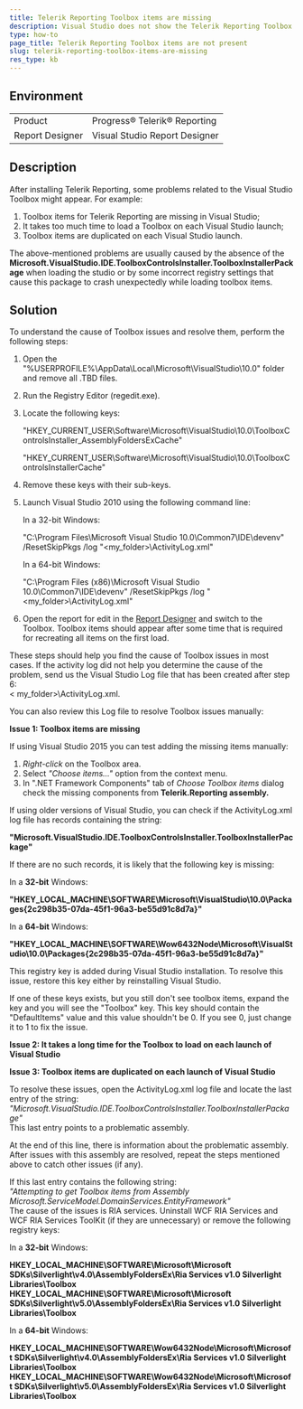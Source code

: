 ```yaml
---
title: Telerik Reporting Toolbox items are missing
description: Visual Studio does not show the Telerik Reporting Toolbox items.
type: how-to
page_title: Telerik Reporting Toolbox items are not present
slug: telerik-reporting-toolbox-items-are-missing
res_type: kb
---
```

  
## Environment
<table>
	<tr>
		<td>Product</td>
		<td>Progress® Telerik® Reporting</td>
	</tr>
   <tr>
		<td>Report Designer</td>
		<td>Visual Studio Report Designer</td>
	</tr>
</table>    

## Description  
After installing Telerik Reporting, some problems related to the Visual Studio Toolbox might appear. For example:

1. Toolbox items for Telerik Reporting are missing in Visual Studio;
2. It takes too much time to load a Toolbox on each Visual Studio launch;
3. Toolbox items are duplicated on each Visual Studio launch.


The above-mentioned problems are usually caused by the absence of the **Microsoft.VisualStudio.IDE.ToolboxControlsInstaller.ToolboxInstallerPackage** when loading the studio or by some incorrect registry settings that cause this package to crash unexpectedly while loading toolbox items.  
  
## Solution   
  

To understand the cause of Toolbox issues and resolve them, perform the following steps:

1. Open the "%USERPROFILE%\AppData\Local\Microsoft\VisualStudio\10.0" folder and remove all .TBD files.
2. Run the Registry Editor (regedit.exe).
3. Locate the following keys:  
  

    "HKEY\_CURRENT\_USER\Software\Microsoft\VisualStudio\10.0\ToolboxControlsInstaller\_AssemblyFoldersExCache"  
  

    "HKEY\_CURRENT\_USER\Software\Microsoft\VisualStudio\10.0\ToolboxControlsInstallerCache"
4. Remove these keys with their sub-keys.
5. Launch Visual Studio 2010 using the following command line:   
  

    In a 32-bit Windows:  

    "C:\Program Files\Microsoft Visual Studio 10.0\Common7\IDE\devenv" /ResetSkipPkgs /log "&lt;my\_folder&gt;\ActivityLog.xml"  
  

    In a 64-bit Windows:  

    "C:\Program Files (x86)\Microsoft Visual Studio 10.0\Common7\IDE\devenv" /ResetSkipPkgs /log "&lt;my\_folder&gt;\ActivityLog.xml"
6. Open the report for edit in the [Report Designer](../ui-report-designer) and switch to the Toolbox. Toolbox items should appear after some time that is required for recreating all items on the first load.


These steps should help you find the cause of Toolbox issues in most cases. If the activity log did not help you determine the cause of the problem, send us the Visual Studio Log file that has been created after step 6:  
 &lt; my\_folder&gt;\ActivityLog.xml.


You can also review this Log file to resolve Toolbox issues manually:

**Issue 1: Toolbox items are missing**  
  
If using Visual Studio 2015 you can test adding the missing items manually:  
  
 1. *Right-click* on the Toolbox area.  
 2. Select *"Choose items..."* option from the context menu.  
 3. In ".NET Framework Components" tab of *Choose Toolbox items* dialog check the missing components from **Telerik.Reporting assembly.**  
  
If using older versions of Visual Studio, you can check if the ActivityLog.xml log file has records containing the string:

**"Microsoft.VisualStudio.IDE.ToolboxControlsInstaller.ToolboxInstallerPackage"**

If there are no such records, it is likely that the following key is missing:

In a **32-bit** Windows:  

 **"HKEY\_LOCAL\_MACHINE\SOFTWARE\Microsoft\VisualStudio\10.0\Packages\{2c298b35-07da-45f1-96a3-be55d91c8d7a}"**

In a **64-bit** Windows: 

 **"HKEY\_LOCAL\_MACHINE\SOFTWARE\Wow6432Node\Microsoft\VisualStudio\10.0\Packages\{2c298b35-07da-45f1-96a3-be55d91c8d7a}"**

This registry key is added during Visual Studio installation. To resolve this issue, restore this key either by reinstalling Visual Studio.

If one of these keys exists, but you still don't see toolbox items, expand the key and you will see the "Toolbox" key. This key should contain the "DefaultItems" value and this value shouldn't be 0. If you see 0, just change it to 1 to fix the issue.
   
**Issue 2: It takes a long time for the Toolbox to load on each launch of Visual Studio**  

**Issue 3: Toolbox items are duplicated on each launch of Visual Studio**  
  
 To resolve these issues, open the ActivityLog.xml log file and locate the last entry of the string:  
 *"Microsoft.VisualStudio.IDE.ToolboxControlsInstaller.ToolboxInstallerPackage"*   
 This last entry points to a problematic assembly.

At the end of this line, there is information about the problematic assembly. After issues with this assembly are resolved, repeat the steps mentioned above to catch other issues (if any).

If this last entry contains the following string:  
 *"Attempting to get Toolbox items from Assembly Microsoft.ServiceModel.DomainServices.EntityFramework"*  
The cause of the issues is RIA services. Uninstall WCF RIA Services and WCF RIA Services ToolKit (if they are unnecessary) or remove the following registry keys:

In a **32-bit** Windows: 

 **HKEY\_LOCAL\_MACHINE\SOFTWARE\Microsoft\Microsoft SDKs\Silverlight\v4.0\AssemblyFoldersEx\Ria Services v1.0 Silverlight Libraries\Toolbox  
 HKEY\_LOCAL\_MACHINE\SOFTWARE\Microsoft\Microsoft SDKs\Silverlight\v5.0\AssemblyFoldersEx\Ria Services v1.0 Silverlight Libraries\Toolbox**

In a **64-bit** Windows: 
 
 **HKEY\_LOCAL\_MACHINE\SOFTWARE\Wow6432Node\Microsoft\Microsoft SDKs\Silverlight\v4.0\AssemblyFoldersEx\Ria Services v1.0 Silverlight Libraries\Toolbox  
 HKEY\_LOCAL\_MACHINE\SOFTWARE\Wow6432Node\Microsoft\Microsoft SDKs\Silverlight\v5.0\AssemblyFoldersEx\Ria Services v1.0 Silverlight Libraries\Toolbox**





